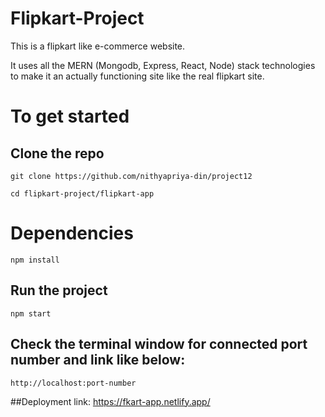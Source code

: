 # Flipkart-Project

This is a flipkart like e-commerce website. 

It uses all the MERN (Mongodb, Express, React, Node) stack technologies to make it an actually functioning site like the real flipkart site.

# To get started
## Clone the repo
```git
git clone https://github.com/nithyapriya-din/project12
```

```git  
cd flipkart-project/flipkart-app
```

# Dependencies 
```git
npm install
```

## Run the project
```npm 
npm start
```

## Check the terminal window for connected port number and link like below: 
```
http://localhost:port-number
```
##Deployment link:
https://fkart-app.netlify.app/

